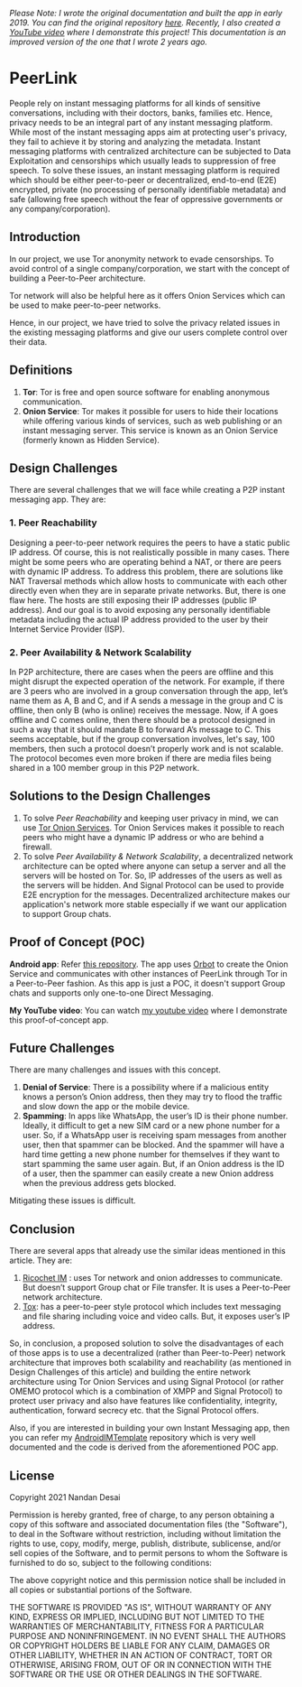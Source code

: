 *Please Note: I wrote the original documentation and built the app in early 2019. You can find the original repository [here](https://github.com/NandanDesai/PeerLink). Recently, I also created a [YouTube video](https://www.youtube.com/watch?v=GYbkg3mIhvI) where I demonstrate this project! This documentation is an improved version of the one that I wrote 2 years ago.* 

# PeerLink

People rely on instant messaging platforms for all kinds of sensitive conversations, including with their doctors, banks, families etc. Hence, privacy needs to be an integral part of any instant messaging platform. While most of the instant messaging apps aim at protecting user's privacy, they fail to achieve it by storing and analyzing the metadata. Instant messaging platforms with centralized architecture can be subjected to Data Exploitation and censorships which usually leads to suppression of free speech. To solve these issues, an instant messaging platform is required which should be either peer-to-peer or decentralized, end-to-end (E2E) encrypted, private (no processing of personally identifiable metadata) and safe (allowing free speech without the fear of oppressive governments or any company/corporation).

## Introduction

In our project, we use Tor anonymity network to evade censorships. To avoid control of a single company/corporation, we start with the concept of building a Peer-to-Peer architecture.

Tor network will also be helpful here as it offers Onion Services which can be used to make peer-to-peer networks.

Hence, in our project, we have tried to solve the privacy related issues in the existing messaging platforms and give our users complete control over their data.

## Definitions

1. **Tor**: Tor is free and open source software for enabling anonymous communication.
2. **Onion Service**: Tor makes it possible for users to hide their locations while offering various kinds of services, such as web publishing or an instant messaging server. This service is known as an Onion Service (formerly known as Hidden Service).

## Design Challenges

There are several challenges that we will face while creating a P2P instant messaging app. They are:

### 1. Peer Reachability

Designing a peer-to-peer network requires the peers to have a static public IP address. Of course, this is not realistically possible in many cases. There might be some peers who are operating behind a NAT, or there are peers with dynamic IP address. To address this problem, there are solutions like NAT Traversal methods which allow hosts to communicate with each other directly even when they are in separate private networks. But, there is one flaw here. The hosts are still exposing their IP addresses (public IP address). And our goal is to avoid exposing any personally identifiable metadata including the actual IP address provided to the user by their Internet Service Provider (ISP).

### 2. Peer Availability & Network Scalability

In P2P architecture, there are cases when the peers are offline and this might disrupt the expected operation of the network. For example, if there are 3 peers who are involved in a group conversation through the app, let’s name them as A, B and C, and if A sends a message in the group and C is offline, then only B (who is online) receives the message. Now, if A goes offline and C comes online, then there should be a protocol designed in such a way that it should mandate B to forward A’s message to C. This seems acceptable, but if the group conversation involves, let's say, 100 members, then such a protocol doesn’t properly work and is not scalable. The protocol becomes even more broken if there are media files being shared in a 100 member group in this P2P network.

## Solutions to the Design Challenges

 1. To solve *Peer Reachability* and keeping user privacy in mind, we can use [Tor Onion Services](https://community.torproject.org/onion-services/overview/). Tor Onion Services makes it possible to reach peers who might have a dynamic IP address or who are behind a firewall.
 2. To solve *Peer Availability & Network Scalability*, a decentralized network architecture can be opted where anyone can setup a server and all the servers will be hosted on Tor. So, IP addresses of the users as well as the servers will be hidden. And Signal Protocol can be used to provide E2E encryption for the messages. Decentralized architecture makes our application's network more stable especially if we want our application to support Group chats.

## Proof of Concept (POC)

**Android app**: Refer [this repository](https://github.com/NandanDesai/PeerLink). The app uses [Orbot](https://play.google.com/store/apps/details?id=org.torproject.android&hl=en_IN&gl=US) to create the Onion Service and communicates with other instances of PeerLink through Tor in a Peer-to-Peer fashion. As this app is just a POC, it doesn't support Group chats and supports only one-to-one Direct Messaging.

**My YouTube video**: You can watch [my youtube video](https://www.youtube.com/watch?v=GYbkg3mIhvI) where I demonstrate this proof-of-concept app.

## Future Challenges

There are many challenges and issues with this concept.

 1. **Denial of Service**: There is a possibility where if a malicious entity knows a person’s Onion address, then they may try to flood the traffic and slow down the app or the mobile device.
 2. **Spamming**: In apps like WhatsApp, the user’s ID is their phone number. Ideally, it difficult to get a new SIM card or a new phone number for a user. So, if a WhatsApp user is receiving spam messages from another user, then that spammer can be blocked. And the spammer will have a hard time getting a new phone number for themselves if they want to start spamming the same user again. But, if an Onion address is the ID of a user, then the spammer can easily create a new Onion address when the previous address gets blocked.

Mitigating these issues is difficult.

## Conclusion

There are several apps that already use the similar ideas mentioned in this article. They are:

1. [Ricochet IM](https://ricochet.im/) : uses Tor network and onion addresses to communicate. But doesn’t support Group chat or File transfer. It is uses a Peer-to-Peer network architecture.
2. [Tox](https://tox.chat/index.html): has a peer-to-peer style protocol which includes text messaging and file sharing including voice and video calls. But, it exposes user’s IP address.

So, in conclusion, a proposed solution to solve the disadvantages of each of those apps is to use a decentralized (rather than Peer-to-Peer) network architecture that improves both scalability and reachability (as mentioned in Design Challenges of this article) and building the entire network architecture using Tor Onion Services and using Signal Protocol (or rather OMEMO protocol which is a combination of XMPP and Signal Protocol) to protect user privacy and also have features like confidentiality, integrity, authentication, forward secrecy etc. that the Signal Protocol offers.

Also, if you are interested in building your own Instant Messaging app, then you can refer my [AndroidIMTemplate](https://github.com/NandanDesai/AndroidIMTemplate) repository which is very well documented and the code is derived from the aforementioned POC app.

## License

Copyright 2021 Nandan Desai

Permission is hereby granted, free of charge, to any person obtaining a copy of this software and associated documentation files (the "Software"), to deal in the Software without restriction, including without limitation the rights to use, copy, modify, merge, publish, distribute, sublicense, and/or sell copies of the Software, and to permit persons to whom the Software is furnished to do so, subject to the following conditions:

The above copyright notice and this permission notice shall be included in all copies or substantial portions of the Software.

THE SOFTWARE IS PROVIDED "AS IS", WITHOUT WARRANTY OF ANY KIND, EXPRESS OR IMPLIED, INCLUDING BUT NOT LIMITED TO THE WARRANTIES OF MERCHANTABILITY, FITNESS FOR A PARTICULAR PURPOSE AND NONINFRINGEMENT. IN NO EVENT SHALL THE AUTHORS OR COPYRIGHT HOLDERS BE LIABLE FOR ANY CLAIM, DAMAGES OR OTHER LIABILITY, WHETHER IN AN ACTION OF CONTRACT, TORT OR OTHERWISE, ARISING FROM, OUT OF OR IN CONNECTION WITH THE SOFTWARE OR THE USE OR OTHER DEALINGS IN THE SOFTWARE.
